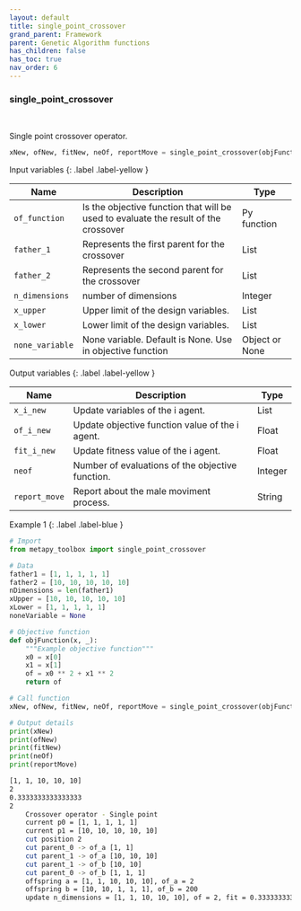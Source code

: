```yaml
---
layout: default
title: single_point_crossover
grand_parent: Framework
parent: Genetic Algorithm functions
has_children: false
has_toc: true
nav_order: 6
---
```


<!--Don't delete ths script-->
<script src = "https://polyfill.io/v3/polyfill.min.js?features=es6"></script>
<script id = "MathJax-script" async src="https://cdn.jsdelivr.net/npm/mathjax@3/es5/tex-mml-chtml.js"></script>
<!--Don't delete ths script-->

<h3>single_point_crossover</h3>

<br>

<p align = "justify">
    Single point crossover operator.
</p>

```python
xNew, ofNew, fitNew, neOf, reportMove = single_point_crossover(objFunction, father1, father2, nDimensions, xUpper, xLower, noneVariable)
```

Input variables
{: .label .label-yellow }

<table style = "width:100%">
   <thead>
     <tr>
       <th>Name</th>
       <th>Description</th>
       <th>Type</th>
     </tr>
   </thead>
    <tr>
       <td><code>of_function</code></td>
       <td>Is the objective function that will be used to evaluate the result of the crossover</td>
       <td>Py function</td>
   </tr> 
   <tr>
       <td><code>father_1</code></td>
       <td>Represents the first parent for the crossover</td>
       <td>List</td>
   </tr>
   <tr>
       <td><code>father_2</code></td>
       <td>Represents the second parent for the crossover</td>
       <td>List</td>
   </tr> 
   <tr>
       <td><code>n_dimensions</code></td>
       <td> number of dimensions</td>
       <td>Integer</td>
   </tr>   
    <tr>
       <td><code>x_upper</code></td>
       <td>Upper limit of the design variables.</td>
       <td>List</td>
   </tr> 
   <tr>
       <td><code>x_lower</code></td>
       <td>Lower limit of the design variables.</td>
       <td>List</td>
   </tr>
      <tr>
       <td><code>none_variable</code></td>
       <td>None variable. Default is None. Use in objective function</td>
       <td>Object  or None</td>
   </tr>
  
</table>

Output variables
{: .label .label-yellow }

<table style = "width:100%">
   <thead>
     <tr>
       <th>Name</th>
       <th>Description</th>
       <th>Type</th>
     </tr>
   </thead>
   <tr>
       <td><code>x_i_new</code></td>
       <td>Update variables of the i agent.</td>
       <td>List</td>
   </tr>
   <tr>
       <td><code>of_i_new</code></td>
       <td>Update objective function value of the i agent.</td>
       <td>Float</td>
   </tr>
   <tr>
       <td><code>fit_i_new</code></td>
       <td>Update fitness value of the i agent.</td>
       <td>Float</td>
   </tr>
   <tr>
       <td><code>neof</code></td>
       <td>Number of evaluations of the objective function.</td>
       <td>Integer</td>
   </tr>
    <tr>
       <td><code>report_move</code></td>
       <td>Report about the male moviment process.</td>
       <td>String</td>
   </tr>
</table>

Example 1
{: .label .label-blue }

<p align = "justify">
 <i>
 </i>
</p>

```python
# Import
from metapy_toolbox import single_point_crossover

# Data
father1 = [1, 1, 1, 1, 1]
father2 = [10, 10, 10, 10, 10]
nDimensions = len(father1)
xUpper = [10, 10, 10, 10, 10]
xLower = [1, 1, 1, 1, 1]
noneVariable = None

# Objective function
def objFunction(x, _):
    """Example objective function"""
    x0 = x[0]
    x1 = x[1]
    of = x0 ** 2 + x1 ** 2
    return of

# Call function
xNew, ofNew, fitNew, neOf, reportMove = single_point_crossover(objFunction, father1, father2, nDimensions, xUpper, xLower, noneVariable)

# Output details
print(xNew)
print(ofNew)
print(fitNew)
print(neOf)
print(reportMove)
```

```bash
[1, 1, 10, 10, 10]
2
0.3333333333333333
2
    Crossover operator - Single point
    current p0 = [1, 1, 1, 1, 1]
    current p1 = [10, 10, 10, 10, 10]
    cut position 2
    cut parent_0 -> of_a [1, 1]
    cut parent_1 -> of_a [10, 10, 10]
    cut parent_1 -> of_b [10, 10]
    cut parent_0 -> of_b [1, 1, 1]
    offspring a = [1, 1, 10, 10, 10], of_a = 2
    offspring b = [10, 10, 1, 1, 1], of_b = 200
    update n_dimensions = [1, 1, 10, 10, 10], of = 2, fit = 0.3333333333333333
```
